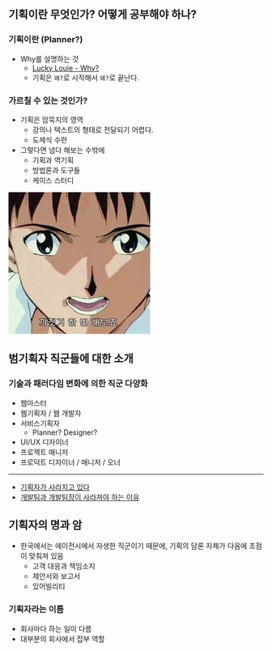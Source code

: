## 기획이란 무엇인가? 어떻게 공부해야 하나?

### 기획이란 (Planner?)

- Why를 설명하는 것
	- [Lucky Louie - Why?](https://www.youtube.com/watch?v=sQ3TBKDDx2U)
	- 기획은 `왜?`로 시작해서 `왜?`로 끝난다.

### 가르칠 수 있는 것인가?

- 기획은 암묵지의 영역
	- 강의나 텍스트의 형태로 전달되기 어렵다.
	- 도제식 수련
- 그렇다면 냅다 해보는 수밖에
	- 기획과 역기획
	- 방법론과 도구들
	- 케이스 스터디

![](attachments/Pasted%20image%2020240706093452.png)

## 범기획자 직군들에 대한 소개

### 기술과 패러다임 변화에 의한 직군 다양화

- 웹마스터
- 웹기획자 / 웹 개발자
- 서비스기획자
	- Planner? Designer?
- UI/UX 디자이너
- 프로젝트 매니저
- 프로덕트 디자이너 / 매니저 / 오너 

***

- [기획자가 사라지고 있다](https://seokjun.kim/why-engineers-become-ceo/)
- [개발팀과 개발팀장이 사라져야 하는 이유](https://seokjun.kim/no-reason-for-dev-team/)

## 기획자의 명과 암

- 한국에서는 에이전시에서 자생한 직군이기 때문에, 기획의 담론 자체가 다음에 초점이 맞춰져 있음
	- 고객 대응과 책임소지
	- 제안서와 보고서
	- 있어빌리티

### 기획자라는 이름

- 회사마다 하는 일이 다름
- 대부분의 회사에서 잡부 역할